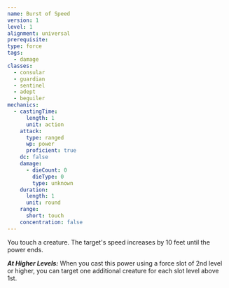 ```yaml
---
name: Burst of Speed
version: 1
level: 1
alignment: universal
prerequisite: 
type: force
tags:
  - damage
classes:
  - consular
  - guardian
  - sentinel
  - adept
  - beguiler
mechanics:
  - castingTime:
      length: 1
      unit: action
    attack:
      type: ranged
      wp: power
      proficient: true
    dc: false
    damage:
      - dieCount: 0
        dieType: 0
        type: unknown
    duration:
      length: 1
      unit: round
    range:
      short: touch
    concentration: false
---
```

You touch a creature. The target's speed increases by 10 feet until the power ends.

***__At Higher Levels__:*** When you cast this power using a force slot of 2nd level or higher, you can target one additional creature for each slot level above 1st.
    
